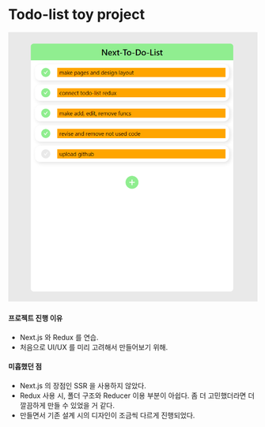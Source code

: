 # Todo-list toy project

<img src="/public/home.png">


#### 프로젝트 진행 이유
- Next.js 와 Redux 를 연습.
- 처음으로 UI/UX 를 미리 고려해서 만들어보기 위해.

#### 미흡했던 점
- Next.js 의 장점인 SSR 을 사용하지 않았다.
- Redux 사용 시, 폴더 구조와 Reducer 이용 부분이 아쉽다. 좀 더 고민했더라면 더 깔끔하게 만들 수 있었을 거 같다.
- 만들면서 기존 설계 시의 디자인이 조금씩 다르게 진행되었다.
